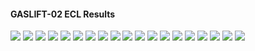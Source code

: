 #### GASLIFT-02 ECL Results

![](ECL/GASLIFT-02-Field_Production_Comparison_Plot.png)
![](ECL/GASLIFT-02-Well_OP_A01_Oil_Gas_Lift_Performance_Plot.png)
![](ECL/GASLIFT-02-Well_OP_A01_Pressure_Comparison_Plot.png)
![](ECL/GASLIFT-02-Well_OP_A01_Production_Performance.png)
![](ECL/GASLIFT-02-Well_OP_A02_Oil_Gas_Lift_Performance_Plot.png)
![](ECL/GASLIFT-02-Well_OP_A02_Pressure_Comparison_Plot.png)
![](ECL/GASLIFT-02-Well_OP_A02_Production_Performance.png)
![](ECL/GASLIFT-02-Well_OP_B01_Oil_Gas_Lift_Performance_Plot.png)
![](ECL/GASLIFT-02-Well_OP_B01_Pressure_Comparison_Plot.png)
![](ECL/GASLIFT-02-Well_OP_B01_Production_Performance.png)
![](ECL/GASLIFT-02-Well_OP_B02_Oil_Gas_Lift_Performance_Plot.png)
![](ECL/GASLIFT-02-Well_OP_B02_Pressure_Comparison_Plot.png)
![](ECL/GASLIFT-02-Well_OP_B02_Production_Performance.png)
![](ECL/GASLIFT-02-Well_OP_C01_Oil_Gas_Lift_Performance_Plot.png)
![](ECL/GASLIFT-02-Well_OP_C01_Pressure_Comparison_Plot.png)
![](ECL/GASLIFT-02-Well_OP_C01_Production_Performance.png)
![](ECL/GASLIFT-02-Well_OP_C02_Oil_Gas_Lift_Performance_Plot.png)
![](ECL/GASLIFT-02-Well_OP_C02_Pressure_Comparison_Plot.png)
![](ECL/GASLIFT-02-Well_OP_C02_Production_Performance.png)
